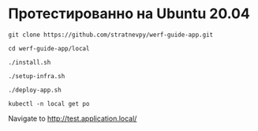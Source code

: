 # Протестированно на Ubuntu 20.04

`git clone https://github.com/stratnevpy/werf-guide-app.git`

`cd werf-guide-app/local`

`./install.sh`

`./setup-infra.sh`

`./deploy-app.sh`

`kubectl -n local get po`

Navigate to http://test.application.local/